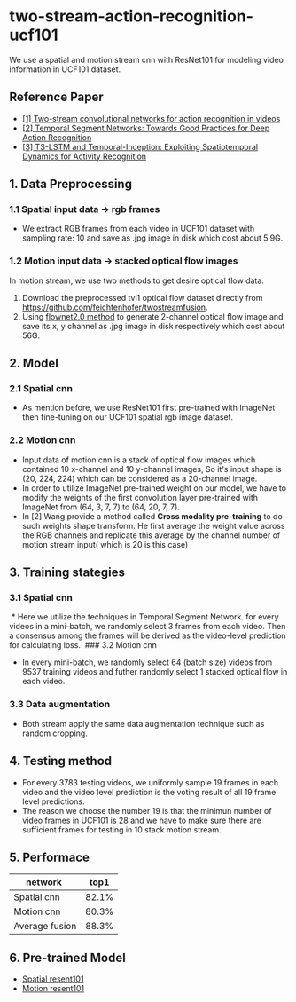 # two-stream-action-recognition-ucf101
We use a spatial and motion stream cnn with ResNet101 for modeling video information in UCF101 dataset.
## Reference Paper
*  [[1] Two-stream convolutional networks for action recognition in videos](http://papers.nips.cc/paper/5353-two-stream-convolutional)
*  [[2] Temporal Segment Networks: Towards Good Practices for Deep Action Recognition](https://link.springer.com/chapter/10.1007/978-3-319-46484-8_2)
* [[3] TS-LSTM and Temporal-Inception: Exploiting Spatiotemporal Dynamics for Activity Recognition](https://arxiv.org/abs/1703.10667)

## 1. Data Preprocessing
  ### 1.1 Spatial input data -> rgb frames
  * We extract RGB frames from each video in UCF101 dataset with sampling rate: 10 and save as .jpg image in disk which cost about 5.9G.
  ### 1.2 Motion input data -> stacked optical flow images
  In motion stream, we use two methods to get desire optical flow data. 
  1. Download the preprocessed tvl1 optical flow dataset directly from https://github.com/feichtenhofer/twostreamfusion. 
  2. Using [flownet2.0 method](https://github.com/lmb-freiburg/flownet2-docker) to generate 2-channel optical flow image and save its x, y channel as .jpg image in disk respectively which cost about 56G. 

## 2. Model
  ### 2.1 Spatial cnn
  * As mention before, we use ResNet101 first pre-trained with ImageNet then fine-tuning on our UCF101 spatial rgb image dataset. 
  ### 2.2 Motion cnn
  * Input data of motion cnn is a stack of optical flow images which contained 10 x-channel and 10 y-channel images, So it's input shape is (20, 224, 224) which can be considered as a 20-channel image. 
  * In order to utilize ImageNet pre-trained weight on our model, we have to modify the weights of the first convolution layer pre-trained  with ImageNet from (64, 3, 7, 7) to (64, 20, 7, 7). 
  * In [2] Wang provide a method called **Cross modality pre-training** to do such weights shape transform. He first average the weight value across the RGB channels and replicate this average by the channel number of motion stream input( which is 20 is this case)
  
## 3. Training stategies
  ###  3.1 Spatial cnn
  * Here we utilize the techniques in Temporal Segment Network. for every videos in a mini-batch, we randomly select 3 frames from each video. Then a consensus among the frames will be derived as the video-level prediction for calculating loss.
  ### 3.2 Motion cnn
  * In every mini-batch, we randomly select 64 (batch size) videos from 9537 training videos and futher randomly select 1 stacked optical flow in each video. 
  ### 3.3 Data augmentation
  * Both stream apply the same data augmentation technique such as random cropping.
## 4. Testing method
  * For every 3783 testing videos, we uniformly sample 19 frames in each video and the video level prediction is the voting result of all 19 frame level predictions.
  * The reason we choose the number 19 is that the minimun number of video frames in UCF101 is 28 and we have to make sure there are sufficient frames for testing in 10 stack motion stream.
## 5. Performace
   
 network      | top1  |
--------------|:-----:|
Spatial cnn   | 82.1% | 
Motion cnn    | 80.3% | 
Average fusion| 88.3% |      
   
## 6. Pre-trained Model

* [Spatial resent101](https://drive.google.com/drive/folders/1gVB5StqgoDJ3IxHUn7zoTzTNxzz3du3d?usp=sharing)
* [Motion resent101](https://drive.google.com/drive/folders/1z3fYUOJx_l3BW-NSb7ti0DsyGLFk6Z7J?usp=sharing)

